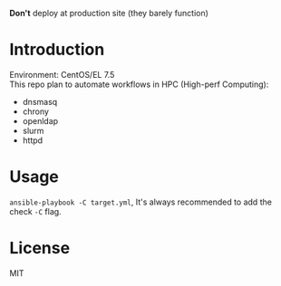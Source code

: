 __Don't__ deploy at production site (they barely function)
# Introduction
Environment: CentOS/EL 7.5  
This repo plan to automate workflows in HPC (High-perf Computing):
- dnsmasq
- chrony
- openldap
- slurm
- httpd

# Usage
`ansible-playbook -C target.yml`, It's always recommended to add the check `-C` flag.
# License
MIT

